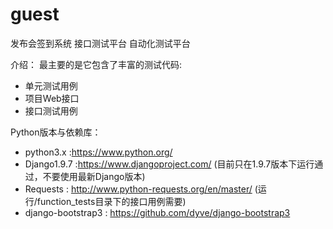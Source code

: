 # guest
发布会签到系统
接口测试平台
自动化测试平台

介绍：
  最主要的是它包含了丰富的测试代码:
  * 单元测试用例
  * 项目Web接口
  * 接口测试用例


Python版本与依赖库：
  * python3.x :https://www.python.org/
  * Django1.9.7 :https://www.djangoproject.com/ (目前只在1.9.7版本下运行通过，不要使用最新Django版本)
  * Requests : http://www.python-requests.org/en/master/ (运行/function_tests目录下的接口用例需要)
  * django-bootstrap3 : https://github.com/dyve/django-bootstrap3


